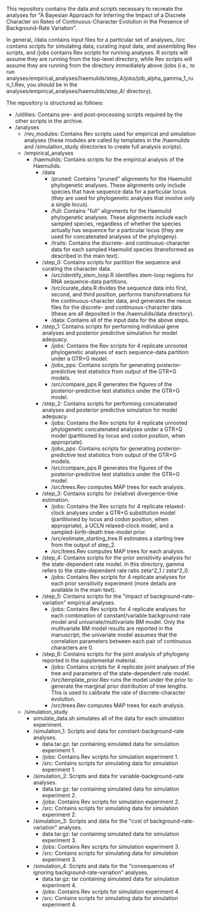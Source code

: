 This repository contains the data and scripts necessary to recreate the analyses for "A Bayesian Approach for Inferring the Impact of a Discrete Character on Rates of Continuous-Character Evolution in the Presence of Background-Rate Variation".

In general, /data contains input files for a particular set of analyses, /src contains scripts for simulating data, curating input data, and assembling Rev scripts, and /jobs contains Rev scripts for running analyses. R scripts will assume they are running from the top-level directory, while Rev scripts will assume they are running from the directory immediately above /jobs (i.e., to run analyses/empirical_analyses/haemulids/step_4/jobs/job_alpha_gamma_1_run_1.Rev, you should be in the analyses/empirical_analyses/haemulids/step_4/ directory).

The repository is structured as follows:

- /utilities: Contains pre- and post-processing scripts required by the other scripts in the archive.
- /analyses
    - /rev_modules: Contains Rev scripts used for empirical and simulation analyses (these modules are called by templates in the /haemulids and /simulation_study directories to create full analysis scripts).
    - /empirical_analyses
        - /haemulids: Contains scripts for the empirical analysis of the Haemulids.
            - /data
                - /pruned: Contains "pruned" alignments for the Haemulid phylogenetic analyses. These alignments only include species that have sequence data for a particular locus (they are used for phylogenetic analyses that involve only a single locus).
                - /full: Contains "full" alignments for the Haemulid phylogenetic analyses. These alignments include each sampled species, regardless of whether the species actually has sequence for a particular locus (they are used for concatenated analyses of the phylogeny).
                - /traits: Contains the discrete- and continuous-character data for each sampled Haemulid species (transformed as described in the main text).
            - /step_0: Contains scripts for partition the sequence and curating the character data.
                - /src/identify_stem_loop.R identifies stem-loop regions for RNA sequence-data partitions.
                - /src/curate_data.R divides the sequence data into first, second, and third position, performs transformations for the continuous-character data, and generates the nexus files for the discrete- and continuous-character data (these are all deposited in the /haemulids/data directory).
                - /data: Contains all of the input data for the above steps.
            - /step_1: Contains scripts for performing individual gene analyses and posterior predictive simulation for model adequacy.
                - /jobs: Contains the Rev scripts for 4 replicate unrooted phylogenetic analyses of each sequence-data partition under a GTR+G model.
                - /jobs_pps: Contains scripts for generating posterior-predictive test statistics from output of the GTR+G models.
                - /src/compare_pps.R generates the figures of the posterior-predictive test statistics under the GTR+G model.
            - /step_2: Contains scripts for performing concatenated analyses and posterior predictive simulation for model adequacy.
                - /jobs: Contains the Rev scripts for 4 replicate unrooted phylogenetic concatenated analyses under a GTR+G model (partitioned by locus and codon position, when appropriate).
                - /jobs_pps: Contains scripts for generating posterior-predictive test statistics from output of the GTR+G models.
                - /src/compare_pps.R generates the figures of the posterior-predictive test statistics under the GTR+G model.
                - /src/trees.Rev computes MAP trees for each analysis.
            - /step_3: Contains scripts for (relative) divergence-time estimation.
                - /jobs: Contains the Rev scripts for 4 replicate relaxed-clock analyses under a GTR+G substitution model (partitioned by locus and codon position, when appropriate), a UCLN relaxed-clock model, and a sampled-birth-death tree-model prior.
                - /src/estimate_starting_tree.R estimates a starting tree from the output of step_2.
                - /src/trees.Rev computes MAP trees for each analysis.
            - /step_4: Contains scripts for the prior sensitivity analysis for the state-dependent rate model. In this directory, gamma refers to the state-dependent rate ratio zeta^2_1 / zeta^2_0.
                - /jobs: Contains Rev scripts for 4 replicate analyses for each prior sensitivity experiment (more details are available in the main text).
            - /step_5: Contains scripts for the "impact of background-rate-variation" empirical analyses.
                - /jobs: Contains Rev scripts for 4 replicate analyses for each combination of constant/variable background-rate model and univariate/multivariate BM model. Only the multivariate BM model results are reported in the manuscript; the univariate model assumes that the correlation parameters between each pair of continuous characters are 0.
            - /step_6: Contains scripts for the joint analysis of phylogeny reported in the supplemental material.
                - /jobs: Contains scripts for 4 replicate joint analyses of the tree and parameters of the state-dependent rate model.
                - /src/template_prior.Rev runs the model under the prior to generate the marginal prior distribution of tree lengths. This is used to calibrate the rate of discrete-character evolution.
                - /src/trees.Rev computes MAP trees for each analysis.
    - /simulation_study
        - simulate_data.sh simulates all of the data for each simulation experiment.
        - /simulation_1: Scripts and data for constant-background-rate analyses.
            - data.tar.gz: tar containing simulated data for simulation experiment 1.
            - /jobs: Contains Rev scripts for simulation experiment 1.
            - /src: Contains scripts for simulating data for simulation experiment 1.
        - /simulation_2: Scripts and data for variable-background-rate analyses.
            - data.tar.gz: tar containing simulated data for simulation experiment 2.
            - /jobs: Contains Rev scripts for simulation experiment 2.
            - /src: Contains scripts for simulating data for simulation experiment 2.
        - /simulation_3: Scripts and data for the "cost of background-rate-variation" analyses.
            - data.tar.gz: tar containing simulated data for simulation experiment 3.
            - /jobs: Contains Rev scripts for simulation experiment 3.
            - /src: Contains scripts for simulating data for simulation experiment 3.
        - /simulation_4: Scripts and data for the "consequences of ignoring background-rate-variation" analyses.
            - data.tar.gz: tar containing simulated data for simulation experiment 4.
            - /jobs: Contains Rev scripts for simulation experiment 4.
            - /src: Contains scripts for simulating data for simulation experiment 4.
